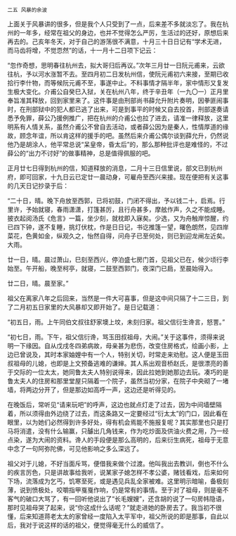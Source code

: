     二五 风暴的余波 

   上面关于风暴讲的很多，但是我个人只受到了一点，后来差不多就淡忘了。我在杭州的一年多，经常在祖父的身边，也并不觉得怎么严厉，生活过的还好，原想后来再去的。己亥年冬天，对于自己的游荡很不满意，十月三十日日记有“学术无进，而马齿将增，不觉恧然”的话，十一月十二日项下记云：

   “忽作奇想，思明春往杭州去，拟大哥归后再议。”次年三月廿一日阮元甫来，云欲往杭，予以河水涨暂不去。至四月初二日发杭州信，使阮元甫初六来接，至期已收拾行李什物，而等候阮元甫不至，事遂中止。不料事情才隔半年，家中情形又复发生极大变化。介甫公自癸巳入狱，关在杭州八年，终于辛丑年（一九〇一）正月里奉旨准其释放，回到家里来了。这件事是由刑部尚书薛允升附片奏明，因拳匪闹事时，在刑部狱中的犯人都已逃了出来，可是到事平的时候又自去投首，刑部遂奏请悉予免罪，薛公乃援例推广，把在杭州的介甫公也拉了进去，请准一律释放，这里明系有人情关系，虽然介甫公不曾自去活动，或者薛公因为是秦人，性情厚道的缘故，顾念年谊，所以肯这样的援手的吧。虽然后来介甫公偶尔谈到薛允升，仍然说他乃是胡涂人，他平常总说“呆皇帝，昏太后”的，那么那种批评也是难怪的，不过薛公的“出力不讨好”的做事精神，总是值得佩服的吧。

   正月廿七日得到杭州的信，知道释放的消息，二月十三日信里说，部文已到杭州府，即可回家，十九日云已定廿一晨动身，可雇舟至西兴来接。现在便把有关这事的几天日记抄录于后：

   “二十日，晴。晚下舟放至西郭，已将初鼓，门闭不得出，予以钱二十，启焉。行里许，予始就寝，春雨潇潇，打篷甚厉，且行舟甚多，摩舷作声，久之不能成睡。披衣起阅汤氏《危言》一篇，坐少刻，就枕即入寐矣。少选，又为舟触岸惊醒，约已四下钟，遂不复睡，挑灯伏枕，作是日日记，书讫推篷一望，曙色朗然，见四岸菜花，色黄如金，纵观久之，怡然自得，问舟子已至何处，则已到迎龙闸左近矣。大雨。

   廿一日，晴。晨过萧山，巳刻至西兴，停泊盛七房门首，见祖父已在，候少顷行李始至。午开船，晚至柯亭，就寝，二鼓至西郭门，夜深门已扃，至晨始得入。

   廿二日，晴。晨至家。”

   祖父在离家八年之后回来，当然是一件大可喜事，但是这中间只隔了十二三日，到了二月初五日家里的大风暴却又即开始了。是日记载道：

   “初五日，雨。上午同伯文叔往舒家墺上坟，未刻归家。祖父信衍生谗言，怒詈。”

   “初七日，雨。下午，祖父信衍谗，骂玉田叔祖母，大闹。”关于这事件，须得来说明一下缘因。自从戊戌冬四弟病故，母亲甚为悲伤，改变住房格式，绘画小影，上边已曾说及，其时本家妯娌中有一个人，特别关切，时常走来劝慰。这人便是玉田叔祖母的儿媳，也即是上文预备逃难的谦婶。其人系出观音桥赵氏，是很漂亮的善于交际的一位太太，她同鲁太夫人特别说得来，因此拉她到她那边去玩。凑巧的是鲁太夫人的住房和那里堂屋只隔着一个院子，虽然当初分家，在院子中央砌了一堵墙，将两边分开了，但是那边如高呼一声，这边还是听得见的。

   在晚饭后，常听见“请来玩吧”的呼声，这边也就点灯走了过去，因为中间墙壁隔着，所以须得由外边绕了过去，而这条路又一定要经过“衍太太”的门口，因此看在眼里，以为她们必然得到许多好处，得有机会焉能不施报复呢？其实那里也只是打马将消遣，没有什么输赢，只醵出几角钱来，作为吃炒面及供油火费之用，乃一经点染，遂为大闹的资料。谗人的手段便是那么高明的，后来衍生病死，祖母于无意中念了一句阿弥陀佛，可见他影响之多么深远了。

   祖父对于儿媳，不好当面斥骂，便借我来做个过渡。他叫我出去教训，倒也不什么的疾言厉色，只是讲故事给我听，说某家子媳怎样不孝公婆，赌钱看戏，后来如何下场，流落成为乞丐，饥寒至死，或是遇见兵乱全家被难。这里明示暗喻，备极刻薄，说到愤极处，咬嚼指甲戛戛作响，仍是常有的事情。至于对了祖母，则是毫不客气的破口大骂了，有一回听他说出了“长毛嫂嫂”，还含胡的说了一句房帏隐语，那时见祖母哭了起来，说“你这成什么话呢？”就走进她的卧房去了。我当初不很懂，后来知道蒋老太太的家曾经一度陷入太平军中，祖父所说的即是那事，自此以后，我对于说这样的话的祖父，便觉得毫无什么的威信了。

